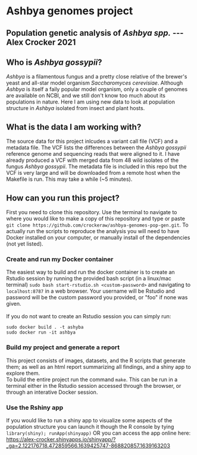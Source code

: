 # Ashbya genomes project
## Population genetic analysis of *Ashbya spp.* --- Alex Crocker 2021

## Who is *Ashbya gossypii*? 
*Ashbya* is a filamentous fungus and a pretty close relative of the brewer's yeast and all-star model organism *Saccharomyces cerevisiae*. Although *Ashbya* is itself a faily popular model organism, only a couple of genomes are available on NCBI, and we still don't know too much about its populations in nature. Here I am using new data to look at population structure in *Ashbya* isolated from insect and plant hosts. 

## What is the data I am working with?
The source data for this project inlcudes a variant call file (VCF) and a metadata file. The VCF lists the differences between the *Ashbya gossypii* reference genome and sequencing reads that were aligned to it. I have already produced a VCF with merged data from 48 wild isolates of the fungus *Ashbya gossypii*. The metadata file is included in this repo but the VCF is very large and will be downloaded from a remote host when the Makefile is run. This may take a while (~5 minutes).

## How can you run this project?
First you need to clone this repository. 
Use the terminal to navigate to where you would like to make a copy of this repository and type or paste `git clone https://github.com/crockeraw/ashbya-genomes-pop-gen.git`. To actually run the scripts to reproduce the analysis you will need to have Docker installed on your computer, or manually install of the dependencies (not yet listed). 

### Create and run my Docker container
The easiest way to build and run the docker container is to create an Rstudio session by running the provided bash script (in a linux/mac terminal) `sudo bash start-rstudio.sh <custom-password>` and navigating to `localhost:8787` in a web browser. Your username will be Rstudio and password will be the custom password you provided, or "foo" if none was given. \
\
If you do not want to create an Rstudio session you can simply run:
```
sudo docker build . -t ashyba
sudo docker run -it ashbya
```
### Build my project and generate a report
This project consists of images, datasets, and the R scripts that generate them; as well as an html report summarizing all findings, and a shiny app to explore them. \
To build the entire project run the command `make`. This can be run in a terminal either in the Rstudio session accessed through the browser, or through an interative Docker session. 

### Use the Rshiny app
If you would like to run a shiny app to visualize some aspects of the population structure you can launch it though the R console by tying `library(shiny); runApp(shinyapp)` OR you can access the app online here: https://alex-crocker.shinyapps.io/shinyapp/?_ga=2.122176718.472859566.1639425747-868820857.1639163203 
